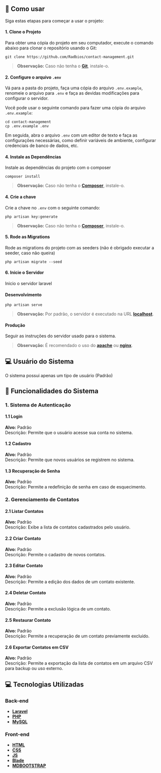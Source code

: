 ## 📖 Como usar
Siga estas etapas para começar a usar o projeto:
#### 1. Clone o Projeto
Para obter uma cópia do projeto em seu computador, execute o comando abaixo para clonar o repositório usando o Git:
```
git clone https://github.com/Radbios/contact-management.git
```
> **Observação:** Caso não tenha o **[Git](https://git-scm.com/)**, instale-o.

#### 2. **Configure o arquivo `.env`**
Vá para a pasta do projeto, faça uma cópia do arquivo `.env.example`, renomeie o arquivo para `.env` e faça as devidas modificações para configurar o servidor.

Você pode usar o seguinte comando para fazer uma cópia do arquivo `.env.example`:
```
cd contact-management
cp .env.example .env
```
Em seguida, abra o arquivo `.env` com um editor de texto e faça as configurações necessárias, como definir variáveis de ambiente, configurar credenciais de banco de dados, etc.

#### 4. Instale as Dependências
Instale as dependências do projeto com o composer
```
composer install
```
> **Observação:** Caso não tenha o **[Composer](https://getcomposer.org/)**, instale-o.

#### 4. Crie a chave
Crie a chave no `.env` com o seguinte comando:
```
php artisan key:generate
```
> **Observação:** Caso não tenha o **[Composer](https://getcomposer.org/)**, instale-o.


#### 5. Rode as Migrations
Rode as migrations do projeto com as seeders (não é obrigado executar a seeder, caso não queira)
```
php artisan migrate --seed
```
#### 6. Inicie o Servidor
Inicio o servidor laravel

#### Desenvolvimento

```
php artisan serve
```
> **Observação:** Por padrão, o servidor é executado na URL **[localhost](http://127.0.0.1:8000)**.

#### Produção
Seguir as instruções do servidor usado para o sistema.
> **Observação:** É recomendado o uso do **[apache](https://httpd.apache.org/)** ou **[nginx](https://nginx.org/en/)**.

## 💻 Usuário do Sistema  
O sistema possui apenas um tipo de usuário (Padrão)

## 🚀 Funcionalidades do Sistema  

### 1. Sistema de Autenticação  

#### 1.1 Login  
**Alvo:** Padrão  
Descrição: Permite que o usuário acesse sua conta no sistema.  

#### 1.2 Cadastro  
**Alvo:** Padrão  
Descrição: Permite que novos usuários se registrem no sistema.  

#### 1.3 Recuperação de Senha  
**Alvo:** Padrão  
Descrição: Permite a redefinição de senha em caso de esquecimento.  

### 2. Gerenciamento de Contatos  

#### 2.1 Listar Contatos  
**Alvo:** Padrão  
Descrição: Exibe a lista de contatos cadastrados pelo usuário.  

#### 2.2 Criar Contato  
**Alvo:** Padrão  
Descrição: Permite o cadastro de novos contatos.  

#### 2.3 Editar Contato  
**Alvo:** Padrão  
Descrição: Permite a edição dos dados de um contato existente.  

#### 2.4 Deletar Contato  
**Alvo:** Padrão  
Descrição: Permite a exclusão lógica de um contato.  

#### 2.5 Restaurar Contato  
**Alvo:** Padrão  
Descrição: Permite a recuperação de um contato previamente excluído.  

#### 2.6 Exportar Contatos em CSV  
**Alvo:** Padrão  
Descrição: Permite a exportação da lista de contatos em um arquivo CSV para backup ou uso externo.  


## :computer: Tecnologias Utilizadas

### Back-end
- **[Laravel](https://laravel.com/)**
- **[PHP](https://www.php.net/)**
- **[MySQL](https://www.mysql.com/)**
  
### Front-end
- **[HTML](https://developer.mozilla.org/pt-BR/docs/Web/HTML)**
- **[CSS](https://developer.mozilla.org/pt-BR/docs/Web/CSS)**
- **[JS](https://developer.mozilla.org/pt-BR/docs/Web/JavaScript)**
- **[Blade](https://laravel.com/docs/9.x/blade)**
- **[MDBOOTSTRAP](https://mdbootstrap.com/)**
